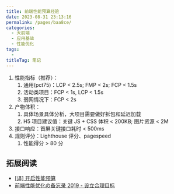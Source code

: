 ```yaml
---
title: 前端性能预算经验
date: 2023-08-31 23:13:16
permalink: /pages/baa8ce/
categories: 
  - 大前端
  - 应用基础
  - 性能优化
tags: 
  - 
titleTag: 笔记
---
```


1. 性能指标（推荐）：
    1. 通用(pct75)：LCP < 2.5s; FMP < 2s; FCP < 1.5s
    2. 活动类项目：FCP < 1s, LCP < 1.5s
    3. 弱网情况下：FCP < 2s
2. 产物体积：
    1. 具体场景具体分析，大项目需要做好拆包和延迟加载
    2. H5 项目建议值：关键 JS + CSS 体积 < 200KB; 图片资源 < 2M
3. 接口响应：首屏关键接口耗时 < 500ms
4. 规则评分：Lighthouse 评分、pagespeed
    1. 性能得分 > 80 分

## 拓展阅读
- [[译] 开启性能预算](https://juejin.cn/post/6844903700524171271)
- [前端性能优化の备忘录 2019 - 设立合理目标](https://www.yuque.com/w3ctech/front-end-performance-checklist-2019/setting-realistic-goals)